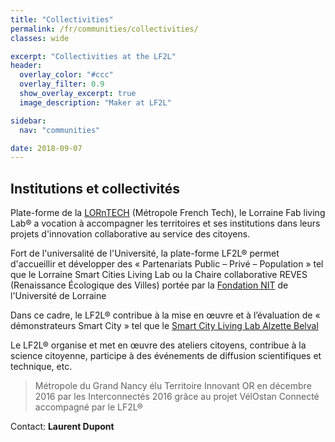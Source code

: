 ```yaml
---
title: "Collectivities"
permalink: /fr/communities/collectivities/
classes: wide

excerpt: "Collectivities at the LF2L"
header:
  overlay_color: "#ccc"
  overlay_filter: 0.9
  show_overlay_excerpt: true 
  image_description: "Maker at LF2L"

sidebar:
  nav: "communities"

date: 2018-09-07
---
```



## Institutions et collectivités

Plate-forme de la [LORnTECH](http://www.lorntech.eu/) (Métropole French Tech), le Lorraine Fab living Lab® a vocation à accompagner les territoires et ses institutions dans leurs projets d'innovation collaborative au service des citoyens.

Fort de l'universalité de l'Université, la plate-forme LF2L® permet d'accueillir et développer des « Partenariats Public &#8211; Privé &#8211; Population » tel que le Lorraine Smart Cities Living Lab ou la Chaire collaborative REVES (Renaissance Écologique des Villes) portée par la 
[Fondation NIT](http://www.univ-lorraine.fr/content/fondation-noyau-dinnovation-technologique) de l'Université de Lorraine


Dans ce cadre, le LF2L® contribue à la mise en œuvre et à l’évaluation de « démonstrateurs Smart City » tel que le 
[Smart City Living Lab Alzette Belval](https://www.epa-alzette-belval.fr/FR/Participer-Alzette-Belval/Living-Lab-Alzette-Belval.html)

Le LF2L® organise et met en œuvre des ateliers citoyens, contribue à la science citoyenne, participe à des événements de diffusion scientifiques et technique, etc.


> Métropole du Grand Nancy élu Territoire Innovant OR </a>en décembre 2016 par les Interconnectés 2016 grâce au projet VélOstan Connecté accompagné par le LF2L®

Contact: **Laurent Dupont**







